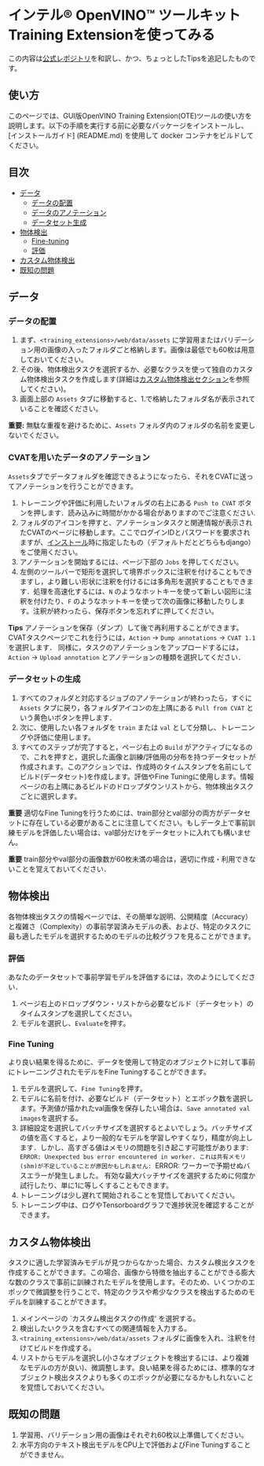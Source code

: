 # インテル® OpenVINO™ ツールキット Training Extensionを使ってみる

この内容は[公式レポジトリ](https://github.com/openvinotoolkit/training_extensions/blob/develop/web/GETTING_STARTED.md)を和訳し、かつ、ちょっとしたTipsを追記したものです。

## 使い方

このページでは、GUI版OpenVINO Training Extension(OTE)ツールの使い方を説明します。以下の手順を実行する前に必要なパッケージをインストールし、[インストールガイド] (README.md) を使用して docker コンテナをビルドしてください。

## 目次

- [データ](#data)
    - [データの配置](#data-location)
    - [データのアノテーション](#data-annotation-using-cvat)
    - [データセット生成](#dataset-creation)
- [物体検出](#object-detection)
    - [Fine-tuning](#fine-tuning)
    - [評価](#evaluation) 
- [カスタム物体検出](#custom-detection)   
- [既知の問題](#known-issues-and-problems)

## データ

### データの配置
1. まず、`<training_extensions>/web/data/assets` に学習用またはバリデーション用の画像の入ったフォルダごと格納します。画像は最低でも60枚は用意しておいてください。
2. その後、物体検出タスクを選択するか、必要なクラスを使って独自のカスタム物体検出タスクを作成します(詳細は[カスタム物体検出セクション](#custom-detection)を参照してください)。
3. 画面上部の `Assets` タブに移動すると、1.で格納したフォルダ名が表示されていることを確認ください。

**重要:** 無駄な重複を避けるために、`Assets` フォルダ内のフォルダの名前を変更しないでください。

### CVATを用いたデータのアノテーション
`Assets`タブでデータフォルダを確認できるようになったら、それをCVATに送ってアノテーションを行うことができます。
1. トレーニングや評価に利用したいフォルダの右上にある `Push to CVAT` ボタンを押します．読み込みに時間がかかる場合がありますのでご注意ください. 
2. フォルダのアイコンを押すと、アノテーションタスクと関連情報が表示されたCVATのページに移動します。ここでログインIDとパスワードを要求されますが、[インストール](README.md)時に指定したもの（デフォルトだとどちらもdjango）をご使用ください。
3. アノテーションを開始するには、ページ下部の `Jobs` を押してください。
4. 左側のツールバーで矩形を選択して境界ボックスに注釈を付けることもできますし，より難しい形状に注釈を付けるには多角形を選択することもできます．処理を高速化するには、`N` のようなホットキーを使って新しい図形に注釈を付けたり、`F` のようなホットキーを使って次の画像に移動したりします。注釈が終わったら、保存ボタンを忘れずに押してください。

**Tips** アノテーションを保存（ダンプ）して後で再利用することができます。CVATタスクページでこれを行うには，`Action` -> `Dump annotations` -> `CVAT 1.1` を選択します．
同様に，タスクのアノテーションをアップロードするには，`Action` -> `Upload annotation` とアノテーションの種類を選択してください．

### データセットの生成
1. すべてのフォルダと対応するジョブのアノテーションが終わったら，すぐに `Assets` タブに戻り，各フォルダアイコンの左上隅にある `Pull from CVAT` という黄色いボタンを押します．
2. 次に、使用したい各フォルダを `train` または `val` として分類し、トレーニングや評価に使用します。
3. すべてのステップが完了すると，ページ右上の `Build` がアクティブになるので、これを押すと，選択した画像と訓練/評価用の分布を持つデータセットが作成されます。このアクションでは、作成時のタイムスタンプを名前にしてビルド(データセット)を作成します。評価やFine Tuningに使用します。情報ページの右上隅にあるビルドのドロップダウンリストから、物体検出タスクごとに選択します。

**重要** 適切なFine Tuningを行うためには、train部分とval部分の両方がデータセットに存在している必要があることに注意してください。もしデータ上で事前訓練モデルを評価したい場合は、val部分だけをデータセットに入れても構いません。

**重要** train部分やval部分の画像数が60枚未満の場合は，適切に作成・利用できないことを覚えておいてください．

## 物体検出
各物体検出タスクの情報ページでは、その簡単な説明、公開精度（Accuracy）と複雑さ（Complexity）の事前学習済みモデルの表、および、特定のタスクに最も適したモデルを選択するためのモデルの比較グラフを見ることができます。
### 評価
あなたのデータセットで事前学習モデルを評価するには，次のようにしてください．
 1. ページ右上のドロップダウン・リストから必要なビルド（データセット）のタイムスタンプを選択してください。
 2. モデルを選択し、`Evaluate`を押す。
 
### Fine Tuning
より良い結果を得るために、データを使用して特定のオブジェクトに対して事前にトレーニングされたモデルをFine Tuningすることができます。
1. モデルを選択して、`Fine Tuning`を押す。
2. モデルに名前を付け、必要なビルド（データセット）とエポック数を選択します。予測値が描かれたval画像を保存したい場合は、`Save annotated val images`を選択する。
3. 詳細設定を選択してバッチサイズを選択するとよいでしょう。バッチサイズの値を高くすると，より一般的なモデルを学習しやすくなり，精度が向上します．しかし、高すぎる値はメモリの問題を引き起こす可能性があります: `ERROR: Unexpected bus error encountered in worker. これは共有メモリ(shm)が不足していることが原因かもしれません: `ERROR: ワーカーで予期せぬバスエラーが発生しました。
有効な最大バッチサイズを選択するために何度か試行したり、単に1に等しくすることもできます。
4. トレーニングは少し遅れて開始されることを覚悟しておいてください。
5. トレーニング中は、ログやTensorboardグラフで進捗状況を確認することができます。

## カスタム物体検出
タスクに適した学習済みモデルが見つからなかった場合、カスタム検出タスクを作成することができます。この場合、画像から特徴を抽出することができる膨大な数のクラスで事前に訓練されたモデルを使用します。そのため、いくつかのエポックで微調整を行うことで、特定のクラスや希少なクラスを検出するためのモデルを訓練することができます。 
1. メインページの `カスタム検出タスクの作成' を選択する。
2. 検出したいクラスを含むすべての関連情報を入力する。
3. `<training_extensions>/web/data/assets` フォルダに画像を入れ、注釈を付けてビルドを作成する。
4. リストからモデルを選択し(小さなオブジェクトを検出するには、より複雑なモデルの方が良い)、微調整します。良い結果を得るためには、標準的なオブジェクト検出タスクよりも多くのエポックが必要になるかもしれないことを覚悟しておいてください。

## 既知の問題
1. 学習用、バリデーション用の画像はそれぞれ60枚以上準備してください。
2. 水平方向のテキスト検出モデルをCPU上で評価およびFine Tuningすることができません。
